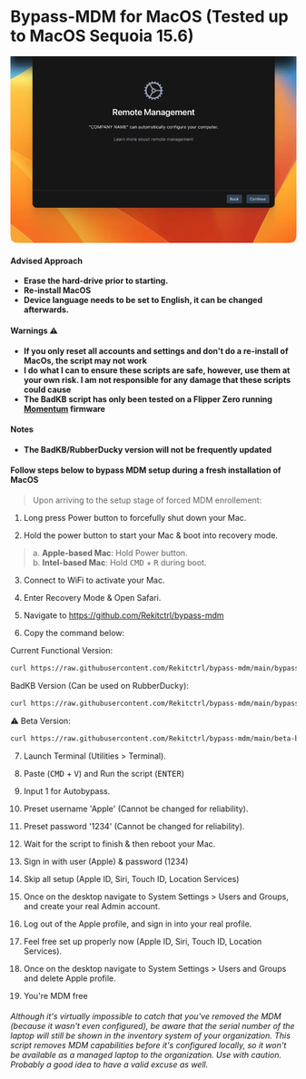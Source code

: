 # Bypass-MDM for MacOS (Tested up to MacOS Sequoia 15.6)

![mdm-screen](https://raw.githubusercontent.com/Rekitctrl/bypass-mdm/main/mdm-screen.webp)

#### Advised Approach

- **Erase the hard-drive prior to starting.**
- **Re-install MacOS**
- **Device language needs to be set to English, it can be changed afterwards.**

#### Warnings ⚠️

- **If you only reset all accounts and settings and don't do a re-install of MacOs, the script may not work**
- **I do what I can to ensure these scripts are safe, however, use them at your own risk. I am not responsible for any damage that these scripts could cause**
- **The BadKB script has only been tested on a Flipper Zero running [Momentum](https://github.com/Next-Flip/Momentum-Firmware) firmware**

#### Notes

- **The BadKB/RubberDucky version will not be frequently updated**


#### Follow steps below to bypass MDM setup during a fresh installation of MacOS

> Upon arriving to the setup stage of forced MDM enrollement:

1. Long press Power button to forcefully shut down your Mac.

2. Hold the power button to start your Mac & boot into recovery mode.

> a. **Apple-based Mac**: Hold Power button.\
> b. **Intel-based Mac**: Hold <kbd>CMD</kbd> + <kbd>R</kbd> during boot.

3. Connect to WiFi to activate your Mac.

4. Enter Recovery Mode & Open Safari.

5. Navigate to https://github.com/Rekitctrl/bypass-mdm

6. Copy the command below:

  Current Functional Version:

  ```zsh
  curl https://raw.githubusercontent.com/Rekitctrl/bypass-mdm/main/bypass-mdm.sh -o bypass-mdm.sh && chmod +x ./bypass-mdm.sh && ./bypass-mdm.sh
  ```
  BadKB Version (Can be used on RubberDucky):
  
  ```zsh
  curl https://raw.githubusercontent.com/Rekitctrl/bypass-mdm/main/bypass-mdm-badkb.sh -o bypass-mdm-badkb.sh && chmod +x ./bypass-mdm-badkb.sh && ./bypass-mdm-badkb.sh
  ```
  ⚠️ Beta Version:

  ```zsh
  curl https://raw.githubusercontent.com/Rekitctrl/bypass-mdm/main/beta-bypass-mdm.sh -o beta-bypass-mdm.sh && chmod +x ./beta-bypass-mdm.sh && ./beta-bypass-mdm.sh
  ```

7. Launch Terminal (Utilities > Terminal).

8. Paste (<kbd>CMD</kbd> + <kbd>V</kbd>) and Run the script (<kbd>ENTER</kbd>)

9. Input 1 for Autobypass.

10. Preset username 'Apple' (Cannot be changed for reliability).

11. Preset password '1234' (Cannot be changed for reliability).

12. Wait for the script to finish & then reboot your Mac.

13. Sign in with user (Apple) & password (1234)

14. Skip all setup (Apple ID, Siri, Touch ID, Location Services)

15. Once on the desktop navigate to System Settings > Users and Groups, and create your real Admin account.

16. Log out of the Apple profile, and sign in into your real profile.

17. Feel free set up properly now (Apple ID, Siri, Touch ID, Location Services).

18. Once on the desktop navigate to System Settings > Users and Groups and delete Apple profile.

19. You're MDM free

###### Although it's virtually impossible to catch that you've removed the MDM (because it wasn't even configured), be aware that the serial number of the laptop will still be shown in the inventory system of your organization. This script removes MDM capabilities before it's configured locally, so it won't be available as a managed laptop to the organization. Use with caution. Probably a good idea to have a valid excuse as well.
